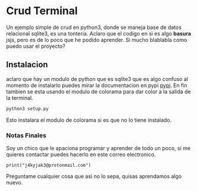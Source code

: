 # Crud Terminal

Un ejemplo simple de crud en python3, donde se maneja base de datos relacional
sqlite3, es una tonteria. Aclaro que el codigo en si es algo **basura** jsjs, pero
es de lo poco que he podido aprender. Si mucho blablabla como puedo usar el proyecto?

## Instalacion
aclaro que hay un modulo de python que es sqlite3 que es algo confuso al momento de instalarlo
puedes mirar la documentacion en pypi [pypi](https://pypi.org/search/?q=sqlite3). En fin tambien se esta usando el modulo de
colorama para dar color a la salida de la terminal.

```sh
python3 setup.py
```
Esto instalara el modulo de colorama si es que no lo tiene instalado.

### Notas Finales
Soy un chico que le apaciona programar y aprender de todo un poco, si me quieres
contactar puedes hacerlo en este correo electronico.

```python3
print("j4kyjak3@protonmail.com")
```
Preguntame cualquier cosa que asi no lo sepa, quisas aprendamos algo nuevo.
